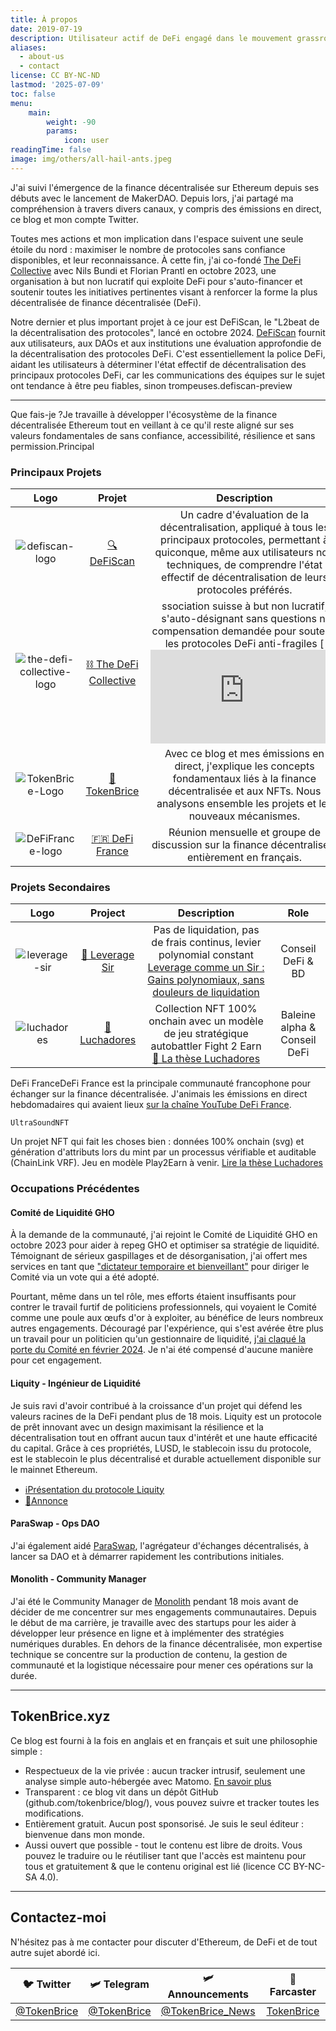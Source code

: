 ```yaml
--- 
title: À propos 
date: 2019-07-19 
description: Utilisateur actif de DeFi engagé dans le mouvement grassroots pour la finance décentralisée, en France et à travers l'Europe. 
aliases:
  - about-us
  - contact
license: CC BY-NC-ND
lastmod: '2025-07-09'
toc: false
menu:
    main: 
        weight: -90
        params:
            icon: user
readingTime: false
image: img/others/all-hail-ants.jpeg
---
```



J'ai suivi l'émergence de la finance décentralisée sur Ethereum depuis ses débuts avec le lancement de MakerDAO. Depuis lors, j'ai partagé ma compréhension à travers divers canaux, y compris des émissions en direct, ce blog et mon compte Twitter.

Toutes mes actions et mon implication dans l'espace suivent une seule étoile du nord : maximiser le nombre de protocoles sans confiance disponibles, et leur reconnaissance. À cette fin, j'ai co-fondé [The DeFi Collective](https://deficollective.org/) avec Nils Bundi et Florian Prantl en octobre 2023, une organisation à but non lucratif qui exploite DeFi pour s'auto-financer et soutenir toutes les initiatives pertinentes visant à renforcer la forme la plus décentralisée de finance décentralisée (DeFi).

Notre dernier et plus important projet à ce jour est DeFiScan, le "L2beat de la décentralisation des protocoles", lancé en octobre 2024. [DeFiScan](https://www.defiscan.info/) fournit aux utilisateurs, aux DAOs et aux institutions une évaluation approfondie de la décentralisation des protocoles DeFi. C'est essentiellement la police DeFi, aidant les utilisateurs à déterminer l'état effectif de décentralisation des principaux protocoles DeFi, car les communications des équipes sur le sujet ont tendance à être peu fiables, sinon trompeuses.defiscan-preview

------

Que fais-je ?Je travaille à développer l'écosystème de la finance décentralisée Ethereum tout en veillant à ce qu'il reste aligné sur ses valeurs fondamentales de sans confiance, accessibilité, résilience et sans permission.Principal

### Principaux Projets

| Logo | Projet  | Description | Rôle  |
| :---: |:---: | :---: | :---: |
| ![defiscan-logo](img/others/defiscan.png) | [🔍 DeFiScan](https://defiscan.info) | Un cadre d'évaluation de la décentralisation, appliqué à tous les principaux protocoles, permettant à quiconque, même aux utilisateurs non techniques, de comprendre l'état effectif de décentralisation de leurs protocoles préférés. | Stratégie & Croissance |
| ![the-defi-collective-logo](img/others/symbol_tdc_color.png) | [⛓️ The DeFi Collective](https://deficollective.org) | ssociation suisse à but non lucratif, s'auto-désignant sans questions ni compensation demandée pour soutenir les protocoles DeFi anti-fragiles  [![📢 Annonce](https://tokenbrice.xyz/posts/2023/defi-collective.fr.md) | Membre du conseil & Gestion de trésorerie |
| ![TokenBrice-Logo](img/main/emblem-color-square-250.png) | [🌌 TokenBrice](https://tokenbrice.xyz) | Avec ce blog et mes émissions en direct, j'explique les concepts fondamentaux liés à la finance décentralisée et aux NFTs. Nous analysons ensemble les projets et les nouveaux mécanismes. | Animateur/Auteur |                        |
| ![DeFiFrance-logo](img/others/defifrance-logo.png) | [🇫🇷 DeFi France](https://docs.defi-france.org) | Réunion mensuelle et groupe de discussion sur la finance décentralisée, entièrement en français. | Coordinateur                              |

### Projets Secondaires

| Logo | Project | Description | Role |
| :---: | :---: | :---: | :---: |
| ![leverage-sir](img/others/leverage-sir.jpg) | [🎩 Leverage Sir](https://www.sir.trading/) | Pas de liquidation, pas de frais continus, levier polynomial constant  [Leverage comme un Sir : Gains polynomiaux, sans douleurs de liquidation](https://tokenbrice.xyz/posts/2025/leverage-sir.fr.md) | Conseil DeFi & BD            |
| ![luchadores](img/others/luchadores.png) | [👊 Luchadores](https://luchadores.io) |  Collection NFT 100% onchain avec un modèle de jeu stratégique autobattler Fight 2 Earn  [🤼 La thèse Luchadores](https://tokenbrice.xyz/posts/2021/luchadores-nft.fr.md) | Baleine alpha & Conseil DeFi |

DeFi FranceDeFi France est la principale communauté francophone pour échanger sur la finance décentralisée. J'animais les émissions en direct hebdomadaires qui avaient lieux [sur la chaîne YouTube DeFi France](https://www.youtube.com/c/defifrance).


`UltraSoundNFT` 

Un projet NFT qui fait les choses bien : données 100% onchain (svg) et génération d'attributs lors du mint par un processus vérifiable et auditable (ChainLink VRF). Jeu en modèle Play2Earn à venir.
[Lire la thèse Luchadores](https://tokenbrice.xyz/fr/luchadores-nft/)

### Occupations Précédentes

#### Comité de Liquidité GHO

À la demande de la communauté, j'ai rejoint le Comité de Liquidité GHO en octobre 2023 pour aider à repeg GHO et optimiser sa stratégie de liquidité. Témoignant de sérieux gaspillages et de désorganisation, j'ai offert mes services en tant que ["dictateur temporaire et bienveillant"](https://x.com/TokenBrice/status/1719328410479059227) pour diriger le Comité via un vote qui a été adopté.

Pourtant, même dans un tel rôle, mes efforts étaient insuffisants pour contrer le travail furtif de politiciens professionnels, qui voyaient le Comité comme une poule aux œufs d'or à exploiter, au bénéfice de leurs nombreux autres engagements. Découragé par l'expérience, qui s'est avérée être plus un travail pour un politicien qu'un gestionnaire de liquidité, [j'ai claqué la porte du Comité en février 2024](http://tokenbrice.xyz/farewell-glc/). Je n'ai été compensé d'aucune manière pour cet engagement.

#### Liquity - Ingénieur de Liquidité

Je suis ravi d'avoir contribué à la croissance d'un projet qui défend les valeurs racines de la DeFi pendant plus de 18 mois. Liquity est un protocole de prêt innovant avec un design maximisant la résilience et la décentralisation tout en offrant aucun taux d'intérêt et une haute efficacité du capital. Grâce à ces propriétés, LUSD, le stablecoin issu du protocole, est le stablecoin le plus décentralisé et durable actuellement disponible sur le mainnet Ethereum.

- [ℹ️Présentation du protocole Liquity](https://tokenbrice.xyz/posts/2021/liquity-protocol.fr.md)
- [📢Annonce](https://tokenbrice.xyz//content/posts/2022/tokenbrice-liquity.fr.md)

#### ParaSwap - Ops DAO

J'ai également aidé [ParaSwap](https://paraswap.io), l'agrégateur d'échanges décentralisés, à lancer sa DAO et à démarrer rapidement les contributions initiales.

#### Monolith - Community Manager

J'ai été le Community Manager de [Monolith](https://monolith.xyz) pendant 18 mois avant de décider de me concentrer sur mes engagements communautaires. Depuis le début de ma carrière, je travaille avec des startups pour les aider à développer leur présence en ligne et à implémenter des stratégies numériques durables. En dehors de la finance décentralisée, mon expertise technique se concentre sur la production de contenu, la gestion de communauté et la logistique nécessaire pour mener ces opérations sur la durée.

------

## TokenBrice.xyz

Ce blog est fourni à la fois en anglais et en français et suit une philosophie simple :

- Respectueux de la vie privée : aucun tracker intrusif, seulement une analyse simple auto-hébergée avec Matomo. [En savoir plus](https://tokenbrice.xyz/posts/2020/hello-world/)
- Transparent : ce blog vit dans un dépôt GitHub (github.com/tokenbrice/blog/), vous pouvez suivre et tracker toutes les modifications.
- Entièrement gratuit. Aucun post sponsorisé. Je suis le seul éditeur : bienvenue dans mon monde.
- Aussi ouvert que possible - tout le contenu est libre de droits. Vous pouvez le traduire ou le réutiliser tant que l'accès est maintenu pour tous et gratuitement & que le contenu original est lié (licence CC BY-NC-SA 4.0).

----

## Contactez-moi

N'hésitez pas à me contacter pour discuter d'Ethereum, de DeFi et de tout autre sujet abordé ici.

| 🐦 Twitter | 🛩 Telegram | 🛩 Announcements | 👾 Farcaster |
| :---: | :---: | :---: | :---: |
| [@TokenBrice](https://twitter.com/tokenbrice) | [@TokenBrice](https://t.me/tokenbrice) | [@TokenBrice_News](https://t.me/tokenbrice_news) | [TokenBrice](https://hey.xyz/u/tokenbrice) |-
